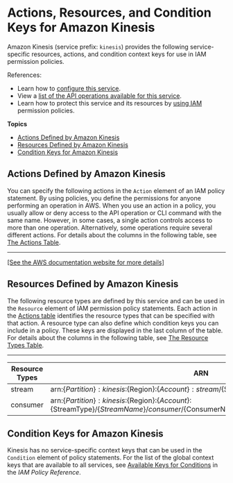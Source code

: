 # Actions, Resources, and Condition Keys for Amazon Kinesis<a name="list_amazonkinesis"></a>

Amazon Kinesis \(service prefix: `kinesis`\) provides the following service\-specific resources, actions, and condition context keys for use in IAM permission policies\.

References:
+ Learn how to [configure this service](https://docs.aws.amazon.com/kinesis/latest/dev/)\.
+ View a [list of the API operations available for this service](https://docs.aws.amazon.com/kinesis/latest/APIReference/)\.
+ Learn how to protect this service and its resources by [using IAM](https://docs.aws.amazon.com/kinesis/latest/dev/controlling-access.html) permission policies\.

**Topics**
+ [Actions Defined by Amazon Kinesis](#amazonkinesis-actions-as-permissions)
+ [Resources Defined by Amazon Kinesis](#amazonkinesis-resources-for-iam-policies)
+ [Condition Keys for Amazon Kinesis](#amazonkinesis-policy-keys)

## Actions Defined by Amazon Kinesis<a name="amazonkinesis-actions-as-permissions"></a>

You can specify the following actions in the `Action` element of an IAM policy statement\. By using policies, you define the permissions for anyone performing an operation in AWS\. When you use an action in a policy, you usually allow or deny access to the API operation or CLI command with the same name\. However, in some cases, a single action controls access to more than one operation\. Alternatively, some operations require several different actions\. For details about the columns in the following table, see [The Actions Table](reference_policies_actions-resources-contextkeys.md#actions_table)\.


****  
[\[See the AWS documentation website for more details\]](http://docs.aws.amazon.com/IAM/latest/UserGuide/list_amazonkinesis.html)

## Resources Defined by Amazon Kinesis<a name="amazonkinesis-resources-for-iam-policies"></a>

The following resource types are defined by this service and can be used in the `Resource` element of IAM permission policy statements\. Each action in the [Actions table](#amazonkinesis-actions-as-permissions) identifies the resource types that can be specified with that action\. A resource type can also define which condition keys you can include in a policy\. These keys are displayed in the last column of the table\. For details about the columns in the following table, see [The Resource Types Table](reference_policies_actions-resources-contextkeys.md#resources_table)\.


****  

| Resource Types | ARN | Condition Keys | 
| --- | --- | --- | 
|   stream  |  arn:$\{Partition\}:kinesis:$\{Region\}:$\{Account\}:stream/$\{StreamName\}  |  | 
|   consumer  |  arn:$\{Partition\}:kinesis:$\{Region\}:$\{Account\}:$\{StreamType\}/$\{StreamName\}/consumer/$\{ConsumerName\}:$\{ConsumerCreationTimpstamp\}  |  | 

## Condition Keys for Amazon Kinesis<a name="amazonkinesis-policy-keys"></a>

Kinesis has no service\-specific context keys that can be used in the `Condition` element of policy statements\. For the list of the global context keys that are available to all services, see [Available Keys for Conditions](reference_policies_condition-keys.html#AvailableKeys) in the *IAM Policy Reference*\.